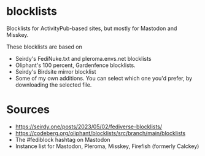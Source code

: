 # blocklists
Blocklists for ActivityPub-based sites, but mostly for Mastodon and Misskey.

These blocklists are based on
* Seirdy's FediNuke.txt and pleroma.envs.net blocklists
* Oliphant's 100 percent, Gardenfence blocklists.
* Seirdy's Birdsite mirror blocklist
* Some of my own additions.
You can select which one you'd prefer, by downloading the selected file.

# Sources
* https://seirdy.one/posts/2023/05/02/fediverse-blocklists/
* https://codeberg.org/oliphant/blocklists/src/branch/main/blocklists
* The #fediblock hashtag on Mastodon
* Instance list for Mastodon, Pleroma, Misskey, Firefish (formerly Calckey)
